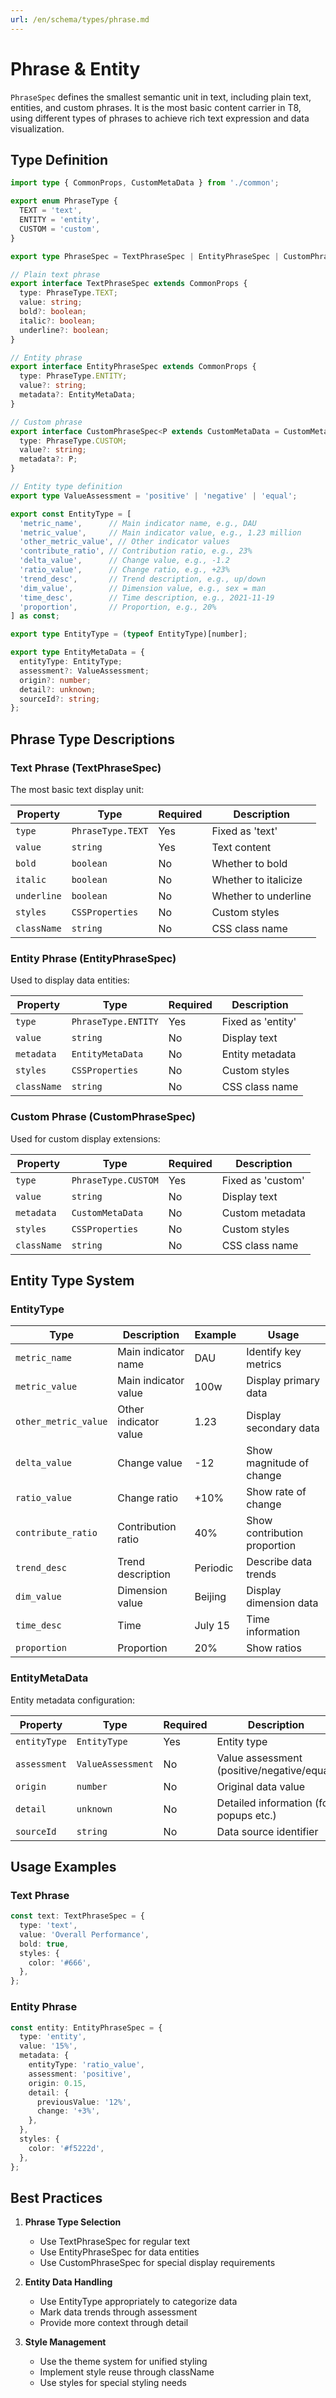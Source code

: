 ```yaml
---
url: /en/schema/types/phrase.md
---
```


# Phrase & Entity

`PhraseSpec` defines the smallest semantic unit in text, including plain text, entities, and custom phrases. It is the most basic content carrier in T8, using different types of phrases to achieve rich text expression and data visualization.

## Type Definition

```ts
import type { CommonProps, CustomMetaData } from './common';

export enum PhraseType {
  TEXT = 'text',
  ENTITY = 'entity',
  CUSTOM = 'custom',
}

export type PhraseSpec = TextPhraseSpec | EntityPhraseSpec | CustomPhraseSpec;

// Plain text phrase
export interface TextPhraseSpec extends CommonProps {
  type: PhraseType.TEXT;
  value: string;
  bold?: boolean;
  italic?: boolean;
  underline?: boolean;
}

// Entity phrase
export interface EntityPhraseSpec extends CommonProps {
  type: PhraseType.ENTITY;
  value?: string;
  metadata?: EntityMetaData;
}

// Custom phrase
export interface CustomPhraseSpec<P extends CustomMetaData = CustomMetaData> extends CommonProps {
  type: PhraseType.CUSTOM;
  value?: string;
  metadata?: P;
}

// Entity type definition
export type ValueAssessment = 'positive' | 'negative' | 'equal';

export const EntityType = [
  'metric_name',      // Main indicator name, e.g., DAU
  'metric_value',     // Main indicator value, e.g., 1.23 million
  'other_metric_value', // Other indicator values
  'contribute_ratio', // Contribution ratio, e.g., 23%
  'delta_value',      // Change value, e.g., -1.2
  'ratio_value',      // Change ratio, e.g., +23%
  'trend_desc',       // Trend description, e.g., up/down
  'dim_value',        // Dimension value, e.g., sex = man
  'time_desc',        // Time description, e.g., 2021-11-19
  'proportion',       // Proportion, e.g., 20%
] as const;

export type EntityType = (typeof EntityType)[number];

export type EntityMetaData = {
  entityType: EntityType;
  assessment?: ValueAssessment;
  origin?: number;
  detail?: unknown;
  sourceId?: string;
};
```

## Phrase Type Descriptions

### Text Phrase (TextPhraseSpec)

The most basic text display unit:

| Property | Type | Required | Description |
|----------|------|----------|-------------|
| `type` | `PhraseType.TEXT` | Yes | Fixed as 'text' |
| `value` | `string` | Yes | Text content |
| `bold` | `boolean` | No | Whether to bold |
| `italic` | `boolean` | No | Whether to italicize |
| `underline` | `boolean` | No | Whether to underline |
| `styles` | `CSSProperties` | No | Custom styles |
| `className` | `string` | No | CSS class name |

### Entity Phrase (EntityPhraseSpec)

Used to display data entities:

| Property | Type | Required | Description |
|----------|------|----------|-------------|
| `type` | `PhraseType.ENTITY` | Yes | Fixed as 'entity' |
| `value` | `string` | No | Display text |
| `metadata` | `EntityMetaData` | No | Entity metadata |
| `styles` | `CSSProperties` | No | Custom styles |
| `className` | `string` | No | CSS class name |

### Custom Phrase (CustomPhraseSpec)

Used for custom display extensions:

| Property | Type | Required | Description |
|----------|------|----------|-------------|
| `type` | `PhraseType.CUSTOM` | Yes | Fixed as 'custom' |
| `value` | `string` | No | Display text |
| `metadata` | `CustomMetaData` | No | Custom metadata |
| `styles` | `CSSProperties` | No | Custom styles |
| `className` | `string` | No | CSS class name |

## Entity Type System

### EntityType

| Type | Description | Example | Usage |
|------|-------------|---------|--------|
| `metric_name` | Main indicator name | DAU | Identify key metrics |
| `metric_value` | Main indicator value | 100w | Display primary data |
| `other_metric_value` | Other indicator value | 1.23 | Display secondary data |
| `delta_value` | Change value | -12 | Show magnitude of change |
| `ratio_value` | Change ratio | +10% | Show rate of change |
| `contribute_ratio` | Contribution ratio | 40% | Show contribution proportion |
| `trend_desc` | Trend description | Periodic | Describe data trends |
| `dim_value` | Dimension value | Beijing | Display dimension data |
| `time_desc` | Time | July 15 | Time information |
| `proportion` | Proportion | 20% | Show ratios |

### EntityMetaData

Entity metadata configuration:

| Property | Type | Required | Description |
|----------|------|----------|-------------|
| `entityType` | `EntityType` | Yes | Entity type |
| `assessment` | `ValueAssessment` | No | Value assessment (positive/negative/equal) |
| `origin` | `number` | No | Original data value |
| `detail` | `unknown` | No | Detailed information (for popups etc.) |
| `sourceId` | `string` | No | Data source identifier |

## Usage Examples

### Text Phrase

```ts
const text: TextPhraseSpec = {
  type: 'text',
  value: 'Overall Performance',
  bold: true,
  styles: {
    color: '#666',
  },
};
```

### Entity Phrase

```ts
const entity: EntityPhraseSpec = {
  type: 'entity',
  value: '15%',
  metadata: {
    entityType: 'ratio_value',
    assessment: 'positive',
    origin: 0.15,
    detail: {
      previousValue: '12%',
      change: '+3%',
    },
  },
  styles: {
    color: '#f5222d',
  },
};
```

## Best Practices

1. **Phrase Type Selection**
   * Use TextPhraseSpec for regular text
   * Use EntityPhraseSpec for data entities
   * Use CustomPhraseSpec for special display requirements

2. **Entity Data Handling**
   * Use EntityType appropriately to categorize data
   * Mark data trends through assessment
   * Provide more context through detail

3. **Style Management**
   * Use the theme system for unified styling
   * Implement style reuse through className
   * Use styles for special styling needs

